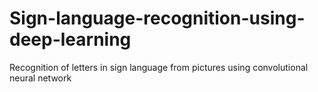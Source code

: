 # Sign-language-recognition-using-deep-learning
Recognition of letters in sign language from pictures using convolutional neural network
